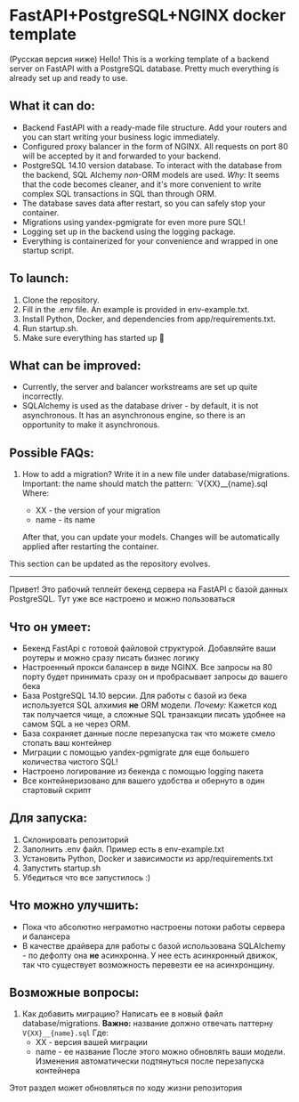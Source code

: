 # FastAPI+PostgreSQL+NGINX docker template
(Русская версия ниже)
Hello!
This is a working template of a backend server on FastAPI with a PostgreSQL database. Pretty much everything is already set up and ready to use.

What it can do:
-
- Backend FastAPI with a ready-made file structure. Add your routers and you can start writing your business logic immediately.
- Configured proxy balancer in the form of NGINX. All requests on port 80 will be accepted by it and forwarded to your backend.
- PostgreSQL 14.10 version database. To interact with the database from the backend, SQL Alchemy _non_-ORM models are used. *Why:* It seems that the code becomes cleaner, and it's more convenient to write complex SQL transactions in SQL than through ORM.
- The database saves data after restart, so you can safely stop your container.
- Migrations using yandex-pgmigrate for even more pure SQL!
- Logging set up in the backend using the logging package.
- Everything is containerized for your convenience and wrapped in one startup script.

To launch:
-
1. Clone the repository.
2. Fill in the .env file. An example is provided in env-example.txt.
3. Install Python, Docker, and dependencies from app/requirements.txt.
4. Run startup.sh.
5. Make sure everything has started up 🙂

What can be improved:
-
- Currently, the server and balancer workstreams are set up quite incorrectly.
- SQLAlchemy is used as the database driver - by default, it is not asynchronous. It has an asynchronous engine, so there is an opportunity to make it asynchronous.

**Possible FAQs:**
-
1. How to add a migration?
Write it in a new file under database/migrations. Important: the name should match the pattern: `V{XX}__{name}.sql
Where:
    - XX - the version of your migration
    - name - its name

    After that, you can update your models. Changes will be automatically applied after restarting the container.

This section can be updated as the repository evolves.

--------------
Привет!
Это рабочий теплейт бекенд сервера на FastAPI с базой данных PostgreSQL. Тут уже все настроено и можно пользоваться

**Что он умеет:**
-
- Бекенд FastApi с готовой файловой структурой. Добавляйте ваши роутеры и можно сразу писать бизнес логику
- Настроенный прокси балансер в виде NGINX. Все запросы на 80 порту будет принимать сразу он и пробрасывает запросы до вашего бека
- База PostgreSQL 14.10 версии. Для работы с базой из бека используется SQL алхимия **не** ORM модели. *Почему:* Кажется код так получается чище, а сложные SQL транзакции писать удобнее на самом SQL а не через ORM.
- База сохраняет данные после перезапуска так что можете смело стопать ваш контейнер
- Миграции с помощью yandex-pgmigrate для еще большего количества чистого SQL!
- Настроено логирование из бекенда с помощью logging пакета
- Все контейнеризовано для вашего удобства и обернуто в один стартовый скрипт

**Для запуска:**
-
1. Склонировать репозиторий
2. Заполнить .env файл. Пример есть в env-example.txt
3. Установить Python, Docker и зависимости из app/requirements.txt
4. Запустить startup.sh
5. Убедиться что все запустилось :)

**Что можно улучшить:**
-
- Пока что абсолютно неграмотно настроены потоки работы сервера и балансера
- В качестве драйвера для работы с базой использована SQLAlchemy - по дефолту она **не** асинхронна. У нее есть асинхронный движок, так что существует возможность перевезти ее на асинхронщину.

**Возможные вопросы:**
-
1. Как добавить миграцию?
Написать ее в новый файл database/migrations. **Важно:** название должно отвечать паттерну ```V{XX}__{name}.sql```
Где:
    - XX - версия вашей миграции
    - name - ее название
    После этого можно обновлять ваши модели. Изменения автоматически подтянуться после перезапуска контейнера

Этот раздел может обновляться по ходу жизни репозитория 
